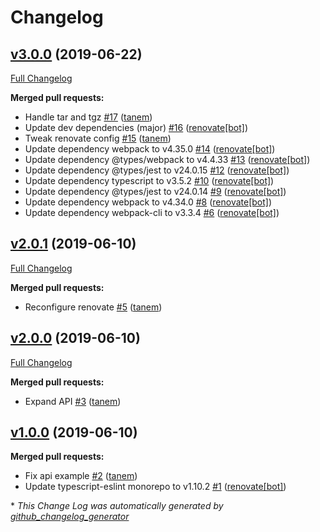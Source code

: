 # Changelog

## [v3.0.0](https://github.com/tanem/archiver-webpack-plugin/tree/v3.0.0) (2019-06-22)
[Full Changelog](https://github.com/tanem/archiver-webpack-plugin/compare/v2.0.1...v3.0.0)

**Merged pull requests:**

- Handle tar and tgz [\#17](https://github.com/tanem/archiver-webpack-plugin/pull/17) ([tanem](https://github.com/tanem))
- Update dev dependencies \(major\) [\#16](https://github.com/tanem/archiver-webpack-plugin/pull/16) ([renovate[bot]](https://github.com/apps/renovate))
- Tweak renovate config [\#15](https://github.com/tanem/archiver-webpack-plugin/pull/15) ([tanem](https://github.com/tanem))
- Update dependency webpack to v4.35.0 [\#14](https://github.com/tanem/archiver-webpack-plugin/pull/14) ([renovate[bot]](https://github.com/apps/renovate))
- Update dependency @types/webpack to v4.4.33 [\#13](https://github.com/tanem/archiver-webpack-plugin/pull/13) ([renovate[bot]](https://github.com/apps/renovate))
- Update dependency @types/jest to v24.0.15 [\#12](https://github.com/tanem/archiver-webpack-plugin/pull/12) ([renovate[bot]](https://github.com/apps/renovate))
- Update dependency typescript to v3.5.2 [\#10](https://github.com/tanem/archiver-webpack-plugin/pull/10) ([renovate[bot]](https://github.com/apps/renovate))
- Update dependency @types/jest to v24.0.14 [\#9](https://github.com/tanem/archiver-webpack-plugin/pull/9) ([renovate[bot]](https://github.com/apps/renovate))
- Update dependency webpack to v4.34.0 [\#8](https://github.com/tanem/archiver-webpack-plugin/pull/8) ([renovate[bot]](https://github.com/apps/renovate))
- Update dependency webpack-cli to v3.3.4 [\#6](https://github.com/tanem/archiver-webpack-plugin/pull/6) ([renovate[bot]](https://github.com/apps/renovate))

## [v2.0.1](https://github.com/tanem/archiver-webpack-plugin/tree/v2.0.1) (2019-06-10)
[Full Changelog](https://github.com/tanem/archiver-webpack-plugin/compare/v2.0.0...v2.0.1)

**Merged pull requests:**

- Reconfigure renovate [\#5](https://github.com/tanem/archiver-webpack-plugin/pull/5) ([tanem](https://github.com/tanem))

## [v2.0.0](https://github.com/tanem/archiver-webpack-plugin/tree/v2.0.0) (2019-06-10)
[Full Changelog](https://github.com/tanem/archiver-webpack-plugin/compare/v1.0.0...v2.0.0)

**Merged pull requests:**

- Expand API [\#3](https://github.com/tanem/archiver-webpack-plugin/pull/3) ([tanem](https://github.com/tanem))

## [v1.0.0](https://github.com/tanem/archiver-webpack-plugin/tree/v1.0.0) (2019-06-10)
**Merged pull requests:**

- Fix api example [\#2](https://github.com/tanem/archiver-webpack-plugin/pull/2) ([tanem](https://github.com/tanem))
- Update typescript-eslint monorepo to v1.10.2 [\#1](https://github.com/tanem/archiver-webpack-plugin/pull/1) ([renovate[bot]](https://github.com/apps/renovate))



\* *This Change Log was automatically generated by [github_changelog_generator](https://github.com/skywinder/Github-Changelog-Generator)*